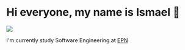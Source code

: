 # Hi everyone, my name is Ismael 👋
![](https://visitor-badge.glitch.me/badge?page_id=IsmaelToaquiza.IsmaelToaquiza)

I'm currently study Software Engineering at [EPN](https://www.epn.edu.ec)
